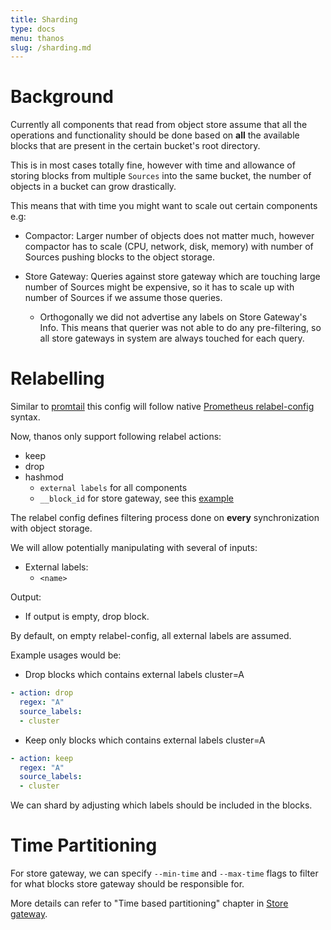 ```yaml
---
title: Sharding
type: docs
menu: thanos
slug: /sharding.md
---
```


# Background

Currently all components that read from object store assume that all the operations and functionality should be done based
on **all** the available blocks that are present in the certain bucket's root directory.

This is in most cases totally fine, however with time and allowance of storing blocks from multiple `Sources` into the same bucket,
the number of objects in a bucket can grow drastically.

This means that with time you might want to scale out certain components e.g:

* Compactor: Larger number of objects does not matter much, however compactor has to scale (CPU, network, disk, memory) with number of Sources pushing blocks to the object storage.

* Store Gateway: Queries against store gateway which are touching large number of Sources might be expensive, so it has to scale up with number of Sources if we assume those queries.
    * Orthogonally we did not advertise any labels on Store Gateway's Info. This means that querier was not able to do any pre-filtering, so all store gateways in system are always touched for each query.

# Relabelling

Similar to [promtail](https://github.com/grafana/loki/blob/master/docs/promtail.md#scrape-configs) this config will follow native
[Prometheus relabel-config](https://prometheus.io/docs/prometheus/latest/configuration/configuration/#relabel_config) syntax.

Now, thanos only support following relabel actions:
* keep
* drop
* hashmod
    * `external labels` for all components
    * `__block_id` for store gateway, see this [example](https://github.com/observatorium/configuration/blob/bf1304b0d7bce2ae3fefa80412bb358f9aa176fb/environments/openshift/manifests/observatorium-template.yaml#L1514-L1521)

The relabel config defines filtering process done on **every** synchronization with object storage.

We will allow potentially manipulating with several of inputs:

* External labels:
  * `<name>`

Output:

* If output is empty, drop block.

By default, on empty relabel-config, all external labels are assumed.

Example usages would be:

* Drop blocks which contains external labels cluster=A

```yaml
- action: drop
  regex: "A"
  source_labels:
  - cluster
```

* Keep only blocks which contains external labels cluster=A
```yaml
- action: keep
  regex: "A"
  source_labels:
  - cluster
```

We can shard by adjusting which labels should be included in the blocks.

# Time Partitioning

For store gateway, we can specify `--min-time` and `--max-time` flags to filter for what blocks store gateway should be responsible for.

More details can refer to "Time based partitioning" chapter in [Store gateway](components/store.md).
